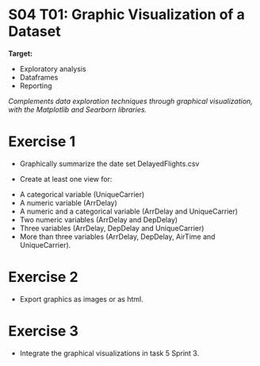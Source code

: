 # S04 T01: Graphic Visualization of a Dataset

**Target:**

  * Exploratory analysis
  * Dataframes
  * Reporting

_Complements data exploration techniques through graphical visualization, with the Matplotlib and Searborn libraries._

# Exercise 1
  - Graphically summarize the date set DelayedFlights.csv

  - Create at least one view for:

   * A categorical variable (UniqueCarrier)
   * A numeric variable (ArrDelay)
   * A numeric and a categorical variable (ArrDelay and UniqueCarrier)
   * Two numeric variables (ArrDelay and DepDelay)
   * Three variables (ArrDelay, DepDelay and UniqueCarrier)
   * More than three variables (ArrDelay, DepDelay, AirTime and UniqueCarrier).

# Exercise 2
- Export graphics as images or as html.
 

# Exercise 3
- Integrate the graphical visualizations in task 5 Sprint 3.

